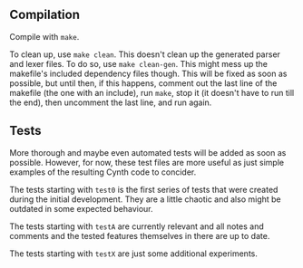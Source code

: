 ## Compilation

Compile with `make`.

To clean up, use `make clean`. This doesn't clean up the generated parser and lexer files.
To do so, use `make clean-gen`. This might mess up the makefile's included dependency files though.
This will be fixed as soon as possible, but until then, if this happens, comment out the last line of the makefile
(the one with an include), run `make`, stop it (it doesn't have to run till the end), then uncomment the last line, and run again.

## Tests

More thorough and maybe even automated tests will be added as soon as possible.
However, for now, these test files are more useful as just simple examples of the resulting Cynth code to concider.

The tests starting with `test0` is the first series of tests that were created during the initial development.
They are a little chaotic and also might be outdated in some expected behaviour.

The tests starting with `testA` are currently relevant and all notes and comments
and the tested features themselves in there are up to date.

The tests starting with `testX` are just some additional experiments.
